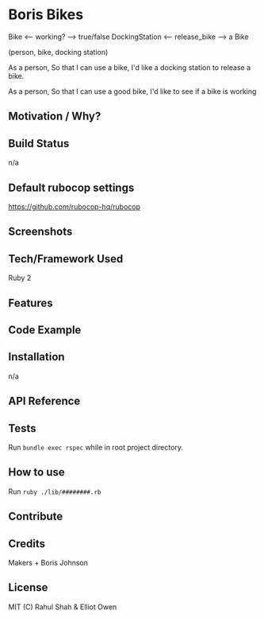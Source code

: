 # Boris Bikes
Bike <-- working? --> true/false
DockingStation <-- release_bike --> a Bike

(person, bike, docking station)

As a person,
So that I can use a bike,
I'd like a docking station to release a bike.

As a person,
So that I can use a good bike,
I'd like to see if a bike is working

## Motivation / Why?

## Build Status
n/a

## Default rubocop settings
https://github.com/rubocop-hq/rubocop

## Screenshots


## Tech/Framework Used
Ruby 2

## Features

## Code Example

## Installation
n/a

## API Reference


## Tests

Run `bundle exec rspec` while in root project directory.

## How to use

Run `ruby ./lib/########.rb`

## Contribute

## Credits

Makers + Boris Johnson

## License

MIT (C) Rahul Shah & Elliot Owen
